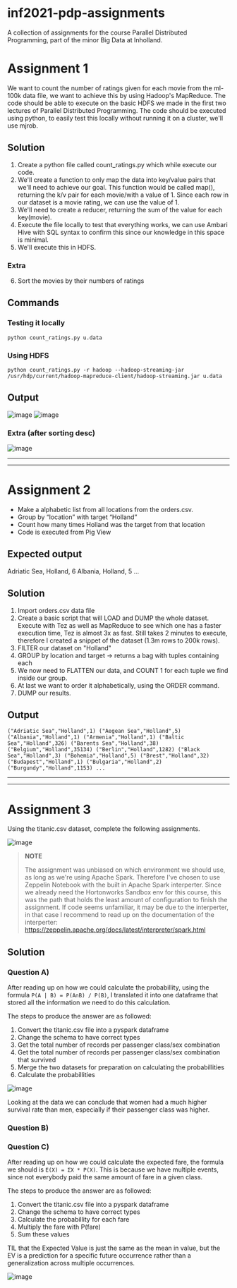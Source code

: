 # inf2021-pdp-assignments
A collection of assignments for the course Parallel Distributed Programming, part of the minor Big Data at Inholland.


# Assignment 1

We want to count the number of ratings given for each movie from the ml-100k data file, we want to achieve this by using Hadoop's MapReduce. The code should be able to execute on the basic HDFS we made in the first two lectures of Parallel Distributed Programming. The code should be executed using python, to easily test this locally without running it on a cluster, we'll use mjrob. 


## Solution 

1. Create a python file called count_ratings.py which while execute our code. 
2. We'll create a function to only map the data into key/value pairs that we'll need to achieve our goal. This function would be called map(), returning the k/v pair for each movie/with a value of 1. Since each row in our dataset is a movie rating, we can use the value of 1.  
3. We'll need to create a reducer, returning the sum of the value for each key(movie).
4. Execute the file locally to test that everything works, we can use Ambari Hive with SQL syntax to confirm this since our knowledge in this space is minimal.
5. We'll execute this in HDFS.

### Extra

6. Sort the movies by their numbers of ratings


## Commands 

### Testing it locally
`python count_ratings.py u.data`

### Using HDFS
`python count_ratings.py -r hadoop --hadoop-streaming-jar /usr/hdp/current/hadoop-mapreduce-client/hadoop-streaming.jar u.data`


## Output
![image](https://user-images.githubusercontent.com/26707584/128789927-5cb0a1ce-f8e5-4aca-952a-e73470c696b6.png)
![image](https://user-images.githubusercontent.com/26707584/128790291-1d082bf9-7c01-4e23-832c-db2b947b29e8.png)

### Extra (after sorting desc) 
![image](https://user-images.githubusercontent.com/26707584/128879166-4b7e7739-0d4d-419d-8d23-c31eb2b245b6.png)

---
---
# Assignment 2

-   Make a alphabetic list from all locations from the orders.csv.
-   Group by “location” with target “Holland” 
-   Count how many times Holland was the target from that location  
-   Code is executed from Pig View
    
## Expected output

Adriatic Sea, Holland, 6
Albania, Holland, 5
...

## Solution 

1. Import orders.csv data file
2. Create a basic script that will LOAD and DUMP the whole dataset. Execute with Tez as well as MapReduce to see which one has a faster execution time, Tez is almost 3x as fast. Still takes 2 minutes to execute, therefore I created a snippet of the dataset (1.3m rows to 200k rows). 
3. FILTER our dataset on "Holland"
4. GROUP by location and target -> returns a bag with tuples containing each 
5. We now need to FLATTEN our data, and COUNT 1 for each tuple we find inside our group.
6. At last we want to order it alphabetically, using the ORDER command. 
7. DUMP our results. 

## Output

`("Adriatic Sea","Holland",1)
("Aegean Sea","Holland",5)
("Albania","Holland",1)
("Armenia","Holland",1)
("Baltic Sea","Holland",326)
("Barents Sea","Holland",38)
("Belgium","Holland",35134)
("Berlin","Holland",1282)
("Black Sea","Holland",3)
("Bohemia","Holland",5)
("Brest","Holland",32)
("Budapest","Holland",1)
("Bulgaria","Holland",2)
("Burgundy","Holland",1153)
...`

---
---

# Assignment 3

Using the titanic.csv dataset, complete the following assignments.

![image](https://user-images.githubusercontent.com/26707584/132125521-23b67cd5-0ce5-41cc-adbd-01ebf70f3c94.png)

> **NOTE**
> 
> The assignment was unbiased on which environment we should use, as
> long as we're using Apache Spark. Therefore I've chosen to use
> Zeppelin Notebook with the built in Apache Spark interperter. Since we
> already need the Hortonworks Sandbox env for this course, this was the
> path that holds the least amount of configuration to finish the
> assignment. If code seems unfamiliar, it may be due to the
> interperter, in that case I recommend to read up on the documentation
> of the interperter: https://zeppelin.apache.org/docs/latest/interpreter/spark.html

## Solution 

### Question A)
After reading up on how we could calculate the probabillity, using the formula `P(A | B) = P(A∩B) / P(B)`, I translated it into one dataframe that stored all the information we need to do this calculation. 

The steps to produce the answer are as followed:
1. Convert the titanic.csv file into a pyspark dataframe 
2. Change the schema to have correct types
3. Get the total number of records per passenger class/sex combination
4. Get the total number of records per passenger class/sex combination that survived
5. Merge the two datasets for preparation on calculating the probabillities
6. Calculate the probabillities

![image](https://user-images.githubusercontent.com/26707584/132835216-0a0988e4-a062-4900-927c-b8c5611a7b17.png)

Looking at the data we can conclude that women had a much higher survival rate than men, especially if their passenger class was higher. 

### Question B)

### Question C)
After reading up on how we could calculate the expected fare, the formula we should is `E(X) = ΣX * P(X)`. This is because we have multiple events, since not everybody paid the same amount of fare in a given class.

The steps to produce the answer are as followed:
1. Convert the titanic.csv file into a pyspark dataframe 
2. Change the schema to have correct types
3. Calculate the probabillity for each fare
4. Multiply the fare with P(fare)
5. Sum these values

TIL that the Expected Value is just the same as the mean in value, but the EV is a prediction for a specific future occurrence rather than a generalization across multiple occurrences.

![image](https://user-images.githubusercontent.com/26707584/132990838-2da2d4e1-b93f-4876-9002-44c6c195a7a5.png)


